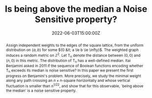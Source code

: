 ---
title: Is being above the median a Noise Sensitive property?
show_date: false
share: false

event: 2022 CRM-PIMS Summer School in Probability
event_url: https://personal.math.ubc.ca/~angel/ssprob22/

location: Vancouver

summary: We consider the study of Noise Sensitivity for First Passage Percolation.
abstract: "Assign independent weights to the edges of the square lattice, from the uniform distribution on ${\\{a,b\\}}$ for some ${0 &lt; a \\le b \\le \\infty}$. The weighted graph induces a random metric on ${\\mathbb{Z}^2}$. Let T<sub>n</sub> denote the distance between ${(0,0)}$ and ${(n,0)}$ in this metric. The distribution of T<sub>n</sub> has a well-defined median. Itai Benjamini asked in 2011 if the sequence of Boolean functions encoding whether T<sub>n</sub> exceeds its median is noise sensitive? In this paper we present the first progress on Benjamini's problem. More precisely, we study the minimal weight along any path crossing an ${n\\times n}$-square horizontally and whose vertical fluctuation is smaller than ${n^{1/22}}$, and show that for this observable, `being above the median' is a noise sensitive property."

# Talk start and end times.
#   End time can optionally be hidden by prefixing the line with `#`.
date: '2022-06-03T15:00:00Z'
date_end: '2022-06-03T15:30:00Z'
all_day: false
reading_time: false

authors:
  - admin

tags: []

# Is this a featured talk? (true/false)
featured: false
---